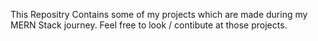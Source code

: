 This Repositry Contains some of my projects which are made during my MERN Stack journey.
Feel free to look / contibute at those projects.
